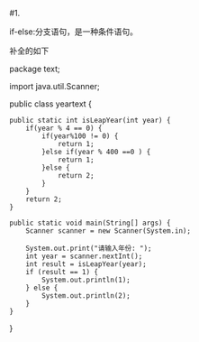 #1.

if-else:分支语句，是一种条件语句。

补全的如下

package text;

import java.util.Scanner;

public class yeartext {

    public static int isLeapYear(int year) {
        if(year % 4 == 0) {
            if(year%100 != 0) {
                return 1;
            }else if(year % 400 ==0 ) {
                return 1;
            }else {
                return 2;
            }
        }
        return 2;
    }

    public static void main(String[] args) {
        Scanner scanner = new Scanner(System.in);

        System.out.print("请输入年份: ");
        int year = scanner.nextInt();
        int result = isLeapYear(year);
        if (result == 1) {
            System.out.println(1);
        } else {
            System.out.println(2);
        }
    }
}
